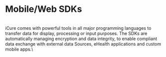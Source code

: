 # Mobile/Web SDKs

\
iCure comes with powerful tools in all major programming languages to transfer data for display, processing or input purposes. The SDKs are automatically managing encryption and data integrity, to enable compliant data exchange with external data Sources, eHealth applications and custom mobile apps.\
